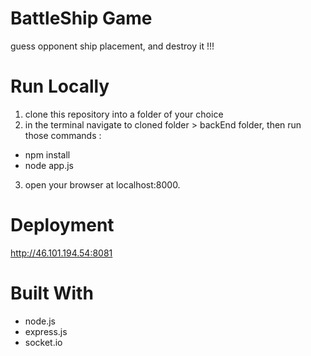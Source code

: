 # BattleShip Game
guess opponent ship placement, and destroy it !!!

# Run Locally
1. clone this repository into a folder of your choice 
2. in the terminal navigate to  cloned folder > backEnd folder, then run those commands :
  * npm install 
  * node app.js
  3. open your browser at localhost:8000.

# Deployment
http://46.101.194.54:8081

# Built With
* node.js
* express.js
* socket.io

